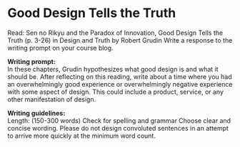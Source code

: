 # Good Design Tells the Truth

Read: Sen no Rikyu and the Paradox of Innovation, Good Design Tells the Truth (p. 3-26) in Design and Truth by Robert Grudin
Write a response to the writing prompt on your course blog.

**Writing prompt:**  
In these chapters, Grudin hypothesizes what good design is and what it should be. After reflecting on this reading, write about a time where you had an overwhelmingly good experience or overwhelmingly negative experience with some aspect of design. This could include a product, service, or any other manifestation of design.

**Writing guidelines:**  
Length: (150-300 words)
Check for spelling and grammar
Choose clear and concise wording. Please do not design convoluted sentences in an attempt to arrive more quickly at the minimum word count.